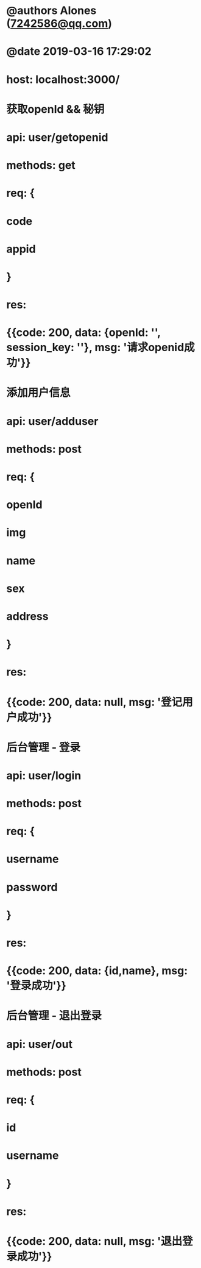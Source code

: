 #
#   @authors Alones (7242586@qq.com)
#   @date    2019-03-16 17:29:02
#

# host: localhost:3000/

# 获取openId && 秘钥
# api: user/getopenid
# methods: get
# req: {
#   code     
#   appid    
# }
# res:
#   {{code: 200, data: {openId: '', session_key: ''}, msg: '请求openid成功'}}

# 添加用户信息
# api: user/adduser
# methods: post
# req: {
#   openId
#   img
#   name
#   sex
#   address
# }
# res:
#   {{code: 200, data: null, msg: '登记用户成功'}}

# 后台管理 - 登录
# api: user/login
# methods: post
# req: {
#   username
#   password
# }
# res:
#   {{code: 200, data: {id,name}, msg: '登录成功'}}

# 后台管理 - 退出登录
# api: user/out
# methods: post
# req: {
#   id
#   username
# }
# res:
#   {{code: 200, data: null, msg: '退出登录成功'}}
#
